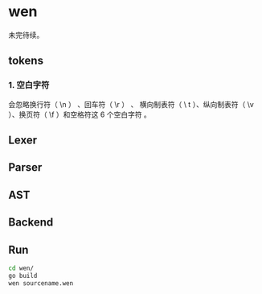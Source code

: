 # wen

未完待续。

## tokens

### 1. 空白字符

会忽略换行符（ \n ） 、回车符（ \r ） 、 横向制表符（ \ t ）、纵向制表符（ \v ）、换页符（ \f ）和空格符这 6 个空白字符 。

## Lexer

## Parser

## AST

## Backend

## Run

```bash
cd wen/
go build
wen sourcename.wen
```
